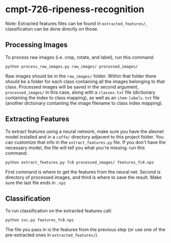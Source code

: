 # cmpt-726-ripeness-recognition

Note: Extracted features files can be found in ```extracted_features/```, classification can be done directly on those.

## Processing Images

To process raw images (i.e. crop, rotate, and label), run this command:
```
python process_raw_images.py raw_images/ processed_images/
```
Raw images should be in the ```raw_images/``` folder. Within that folder there should be a folder for each class containing all the images belonging to that class. Processed images will be saved in the second argument, ```processed_images/``` in this case, along with a ```classes.txt``` file (dictionary containing the index to class mapping), as well as an ```item-labels.txt``` file (another dictionary containing the image filename to class index mapping).

## Extracting Features

To extract features using a neural network, make sure you have the alexnet model installed and in a ```caffe/``` directory adjacent to this project folder. You can customize that info in the ```extract_features.py``` file. If you don't have the necessary model, the file will tell you what you're missing. run this command:
```
python extract_features.py fc8 processed_images/ features_fc8.npz
```
First command is where to get the features from the neural net. Second is directory of processed images, and third is where to save the result. Make sure the last file ends in ```.npz```

## Classification

To run classification on the extracted features call:
```
python svc.py features_fc8.npz
```
The file you pass in is the features from the previous step (or use one of the pre-extracted ones in ```extracted_features/```).